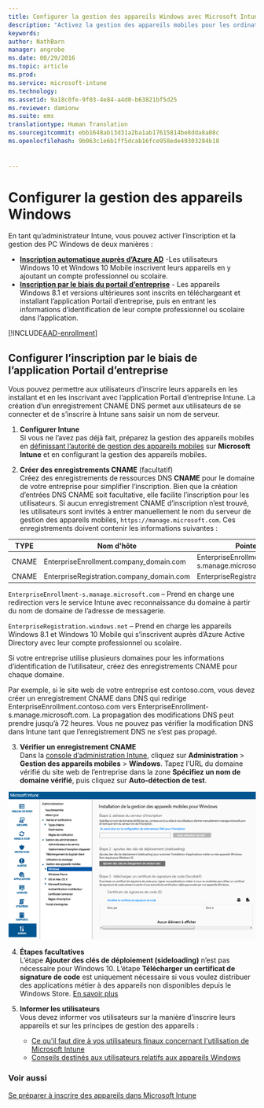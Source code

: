 ```yaml
---
title: Configurer la gestion des appareils Windows avec Microsoft Intune | Microsoft Intune
description: "Activez la gestion des appareils mobiles pour les ordinateurs Windows, y compris les appareils Windows 10 avec Microsoft Intune."
keywords: 
author: NathBarn
manager: angrobe
ms.date: 08/29/2016
ms.topic: article
ms.prod: 
ms.service: microsoft-intune
ms.technology: 
ms.assetid: 9a18c0fe-9f03-4e84-a4d0-b63821bf5d25
ms.reviewer: damionw
ms.suite: ems
translationtype: Human Translation
ms.sourcegitcommit: ebb1648ab13d31a2ba1ab17615814be8dda8a08c
ms.openlocfilehash: 9b063c1e6b1ff5dcab16fce958ede49303284b18


---
```


# Configurer la gestion des appareils Windows

En tant qu’administrateur Intune, vous pouvez activer l’inscription et la gestion des PC Windows de deux manières :

- **[Inscription automatique auprès d’Azure AD](#azure-active-directory-enrollment)** -Les utilisateurs Windows 10 et Windows 10 Mobile inscrivent leurs appareils en y ajoutant un compte professionnel ou scolaire.
- **[Inscription par le biais du portail d’entreprise](#company-portal-app-enrollment)** - Les appareils Windows 8.1 et versions ultérieures sont inscrits en téléchargeant et installant l’application Portail d’entreprise, puis en entrant les informations d’identification de leur compte professionnel ou scolaire dans l’application.

[!INCLUDE[AAD-enrollment](../includes/win10-automatic-enrollment-aad.md)]

## Configurer l’inscription par le biais de l’application Portail d’entreprise
Vous pouvez permettre aux utilisateurs d’inscrire leurs appareils en les installant et en les inscrivant avec l’application Portail d’entreprise Intune. La création d’un enregistrement CNAME DNS permet aux utilisateurs de se connecter et de s’inscrire à Intune sans saisir un nom de serveur.

1. **Configurer Intune**<br>
Si vous ne l’avez pas déjà fait, préparez la gestion des appareils mobiles en [définissant l’autorité de gestion des appareils mobiles](get-ready-to-enroll-devices-in-microsoft-intune.md#set-mobile-device-management-authority) sur **Microsoft Intune** et en configurant la gestion des appareils mobiles.

2. **Créer des enregistrements CNAME** (facultatif)<br>Créez des enregistrements de ressources DNS **CNAME** pour le domaine de votre entreprise pour simplifier l’inscription. Bien que la création d’entrées DNS CNAME soit facultative, elle facilite l’inscription pour les utilisateurs. Si aucun enregistrement CNAME d’inscription n’est trouvé, les utilisateurs sont invités à entrer manuellement le nom du serveur de gestion des appareils mobiles, `https://manage.microsoft.com`.  Ces enregistrements doivent contenir les informations suivantes :

  |TYPE|Nom d'hôte|Pointe vers|TTL|
  |--------|-------------|-------------|-------|
  |CNAME|EnterpriseEnrollment.company_domain.com|EnterpriseEnrollment-s.manage.microsoft.com |1 heure|
  |CNAME|EnterpriseRegistration.company_domain.com|EnterpriseRegistration.windows.net|1 heure|

  `EnterpriseEnrollment-s.manage.microsoft.com` – Prend en charge une redirection vers le service Intune avec reconnaissance du domaine à partir du nom de domaine de l’adresse de messagerie.

  `EnterpriseRegistration.windows.net` – Prend en charge les appareils Windows 8.1 et Windows 10 Mobile qui s’inscrivent auprès d’Azure Active Directory avec leur compte professionnel ou scolaire.

  Si votre entreprise utilise plusieurs domaines pour les informations d’identification de l’utilisateur, créez des enregistrements CNAME pour chaque domaine.

  Par exemple, si le site web de votre entreprise est contoso.com, vous devez créer un enregistrement CNAME dans DNS qui redirige EnterpriseEnrollment.contoso.com vers EnterpriseEnrollment-s.manage.microsoft.com. La propagation des modifications DNS peut prendre jusqu’à 72 heures. Vous ne pouvez pas vérifier la modification DNS dans Intune tant que l’enregistrement DNS ne s’est pas propagé.

3.  **Vérifier un enregistrement CNAME**<br>Dans la [console d’administration Intune](http://manage.microsoft.com), cliquez sur **Administration** &gt; **Gestion des appareils mobiles** &gt; **Windows**. Tapez l’URL du domaine vérifié du site web de l’entreprise dans la zone **Spécifiez un nom de domaine vérifié**, puis cliquez sur **Auto-détection de test**.

  ![Boîte de dialogue Gestion des appareils Windows](../media/enroll-intune-winenr.png)

4.  **Étapes facultatives**<br>L’étape **Ajouter des clés de déploiement (sideloading)** n’est pas nécessaire pour Windows 10. L’étape **Télécharger un certificat de signature de code** est uniquement nécessaire si vous voulez distribuer des applications métier à des appareils non disponibles depuis le Windows Store. [En savoir plus](set-up-windows-phone-8.0-management-with-microsoft-intune.md)

6.  **Informer les utilisateurs**<br>Vous devez informer vos utilisateurs sur la manière d’inscrire leurs appareils et sur les principes de gestion des appareils :
      - [Ce qu'il faut dire à vos utilisateurs finaux concernant l'utilisation de Microsoft Intune](what-to-tell-your-end-users-about-using-microsoft-intune.md)
      - [Conseils destinés aux utilisateurs relatifs aux appareils Windows](../enduser/using-your-windows-device-with-intune.md)

### Voir aussi
[Se préparer à inscrire des appareils dans Microsoft Intune](get-ready-to-enroll-devices-in-microsoft-intune.md)



<!--HONumber=Aug16_HO5-->


